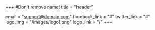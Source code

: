 +++
#Don't remove name!
title = "header"

email = "support@domain.com"
facebook_link = "#"
twitter_link = "#"
logo_img = "/images/logo1.png"
logo_link = "/"
+++

